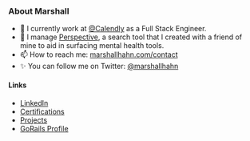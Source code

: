 ### About Marshall

- 🔭 I currently work at [@Calendly](https://calendly.com/) as a Full Stack Engineer.
- 🖤 I manage [Perspective](https://perspective.netlify.app/), a search tool that I created with a friend of mine to aid in surfacing mental health tools.
- 📫 How to reach me: [marshallhahn.com/contact](https://marshallhahn.com/contact)
- ✨ You can follow me on Twitter: [@marshallhahn](https://twitter.com/marshallhahn)

#### Links
- [LinkedIn](https://linkedin.com/in/marshallhahn)
- [Certifications](https://marshallhahn.com/certifications)
- [Projects](https://marshallhahn.com/work)
- [GoRails Profile](https://gorails.com/users/33376)


<!--
**marshallhahn/marshallhahn** is a ✨ _special_ ✨ repository because its `README.md` (this file) appears on your GitHub profile.

Here are some ideas to get you started:

- 🔭 I’m currently working on ...
- 🌱 I’m currently learning ...
- 👯 I’m looking to collaborate on ...
- 🤔 I’m looking for help with ...
- 💬 Ask me about ...
- 📫 How to reach me: ...
- 😄 Pronouns: ...
- ⚡ Fun fact: ...
-->
